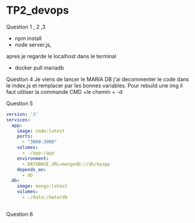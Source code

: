 # TP2_devops

Question 1 , 2 ,3
- npm install
- node server.js,

apres je regarde le localhost
dans le terminal 

- docker pull mariadb

Question 4
  Je viens de lancer le MARIA DB 
  j'ai decommenter le code dans le index.js et remplacer par les bonnes variables.
  Pour rebuild une img il faut utiliser la commande CMD +le chemin + -d
  
Question 5 
```yaml
version: '3'
services:
  app:
    image: node:latest
    ports:
      - "3000:3000"
    volumes:
      - ./app:/app
    environment:
      - DATABASE_URL=mongodb://db/myapp
    depends_on:
      - db
  db:
    image: mongo:latest
    volumes:
      - ./data:/data/db
      
 ```
 
 Question 6 
